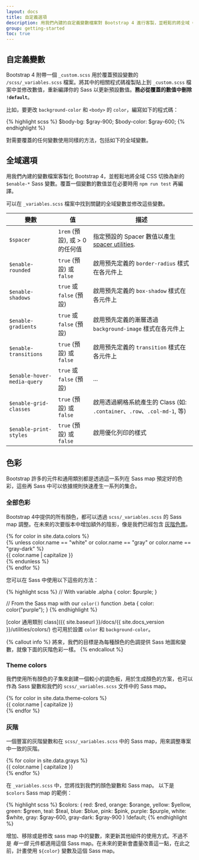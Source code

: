 ```yaml
---
layout: docs
title: 自定義選項
description: 用我們內建的自定義變數檔案對 Bootstrap 4 進行客製，並輕鬆的將全域 CSS 切換為新的的 Sass 變數。
group: getting-started
toc: true
---
```


## 自定義變數

Bootstrap 4 附帶一個 `_custom.scss` 用於覆蓋預設變數的 `/scss/_variables.scss` 檔案。將其中的相關程式碼複製貼上到 `_custom.scss` 檔案中並修改數值，重新編譯你的 Sass 以更新預設數值。**務必從覆蓋的數值中刪除 `!default`**。

比如，要更改 `background-color` 和 `<body>` 的 `color`，編寫如下的程式碼：

{% highlight scss %}
$body-bg:    $gray-900;
$body-color: $gray-600;
{% endhighlight %}

對需要覆蓋的任何變數使用同樣的方法，包括如下的全域變數。

## 全域選項

用我們內建的變數檔案客製化 Bootstrap 4，並輕鬆地將全域 CSS 切換為新的 `$enable-*` Sass 變數。覆蓋一個變數的數值並在必要時用 `npm run test` 再編譯。

可以在 `_variables.scss` 檔案中找到關鍵的全域變數並修改這些變數。

| 變數                    | 值                             | 描述                                                                            |
| --------------------------- | ---------------------------------- | -------------------------------------------------------------------------------------- |
| `$spacer`                   | `1rem` (預設), 或 > 0 的任何值 | 指定預設的 Spacer 數值以產生 [spacer utilities](/utilities/spacing/). |
| `$enable-rounded`           | `true` (預設) 或 `false`        | 啟用預先定義的 `border-radius` 樣式在各元件上                  |
| `$enable-shadows`           | `true` 或 `false` (預設)        | 啟用預先定義的 `box-shadow` 樣式在各元件上                        |
| `$enable-gradients`         | `true` 或 `false` (預設)        | 啟用預先定義的漸層透過 `background-image` 樣式在各元件上          |
| `$enable-transitions`       | `true` (預設) 或 `false`        | 啟用預先定義的 `transition` 樣式在各元件上                             |
| `$enable-hover-media-query` | `true` 或 `false` (預設)        | ...               |
| `$enable-grid-classes`      | `true` (預設) 或 `false`        | 啟用透過網格系統產生的 Class  (如: `.container`、`.row`、`.col-md-1`, 等)|
| `$enable-print-styles`      | `true` (預設) 或 `false`        | 啟用優化列印的樣式                               |

## 色彩

Bootstrap 許多的元件和通用類別都是透過這一系列在 Sass map 預定好的色彩，這些再 Sass 中可以依據規則快速產生一系列的集合。

### 全部色彩

Bootstrap 4中提供的所有顏色，都可以透過 `scss/_variables.scss` 的 Sass map 調整。在未來的次要版本中增加額外的陰影，像是我們已經包含 [灰階色票](#grays)。

<div class="row">
  {% for color in site.data.colors %}
    <div class="col-md-4">
      {% unless color.name == "white" or color.name == "gray" or color.name == "gray-dark" %}
        <div class="p-3 mb-3 swatch-{{ color.name }}">{{ color.name | capitalize }}</div>
      {% endunless %}
    </div>
  {% endfor %}
</div>

您可以在 Sass 中使用以下這些的方法：

{% highlight scss %}
// With variable
.alpha { color: $purple; }

// From the Sass map with our `color()` function
.beta { color: color("purple"); }
{% endhighlight %}


[color 通用類別 class]({{ site.baseurl }}/docs/{{ site.docs_version }}/utilities/colors/) 也可用於設置 `color` 和 `background-color`。

{% callout info %}
將來，我們的目標是為每種顏色的色調提供 Sass 地圖和變數，就像下面的灰階色彩一樣。
{% endcallout %}

### Theme colors


我們使用所有顏色的子集來創建一個較小的調色板，用於生成顏色的方案，也可以作為 Sass 變數和我們的 `scss/_variables.scss` 文件中的 Sass map。

<div class="row">
  {% for color in site.data.theme-colors %}
    <div class="col-md-4">
      <div class="p-3 mb-3 swatch-{{ color.name }}">{{ color.name | capitalize }}</div>
    </div>
  {% endfor %}
</div>

### 灰階

一個豐富的灰階變數和在 `scss/_variables.scss` 中的 Sass map，用來調整專案中一致的灰階。

<div class="row mb-3">
  <div class="col-md-4">
    {% for color in site.data.grays %}
      <div class="p-3 swatch-{{ color.name }}">{{ color.name | capitalize }}</div>
    {% endfor %}
  </div>
</div>

在 `_variables.scss` 中，您將找到我們的顏色變數和 Sass map。 以下是 `$colors` Sass map 的範例：

{% highlight scss %}
$colors: (
  red: $red,
  orange: $orange,
  yellow: $yellow,
  green: $green,
  teal: $teal,
  blue: $blue,
  pink: $pink,
  purple: $purple,
  white: $white,
  gray: $gray-600,
  gray-dark: $gray-900
) !default;
{% endhighlight %}

增加、移除或是修改 sass map 中的變數，來更新其他組件的使用方式。不過不是 _每一個_ 元件都適用這個 Sass map。在未來的更新會盡量改善這一點，在此之前，計畫使用 `${color}` 變數及這個 Sass map。
